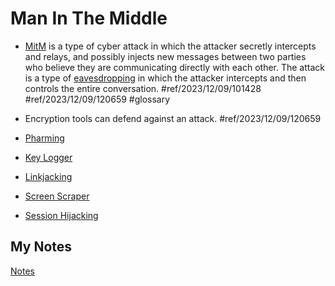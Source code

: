 # Man In The Middle
- [MitM](mitm.md) is a type of cyber attack in which the attacker secretly intercepts and relays, and possibly injects new messages between two parties who believe they are communicating directly with each other. The attack is a type of [eavesdropping](eavesdropping.md) in which the attacker intercepts and then controls the entire conversation. #ref/2023/12/09/101428 #ref/2023/12/09/120659 #glossary

- Encryption tools can defend against an attack. #ref/2023/12/09/120659
- [Pharming](pharming.md)
- [Key Logger](key-logger.md)
- [Linkjacking](linkjacking.md)
- [Screen Scraper](screen-scraper.md)
- [Session Hijacking](session-hijacking.md)
## My Notes
[Notes](mynotes/man-in-the-middle-notes.md)
